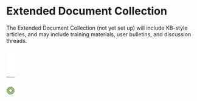 [title]: # (Extended Document Collection)
[tags]: # (Account Lifecycle Manager,ALM,)
[priority]: # (9000)

# Extended Document Collection

The Extended Document Collection (not yet set up) will include KB-style articles, and may include training materials, user bulletins, and discussion threads.

![Article End](../alm-bug.png)

  

  
